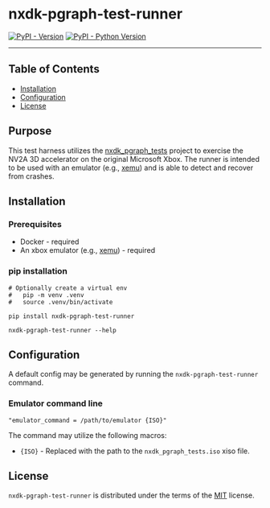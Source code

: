 # nxdk-pgraph-test-runner

[![PyPI - Version](https://img.shields.io/pypi/v/nxdk-pgraph-test-runner.svg)](https://pypi.org/project/nxdk-pgraph-test-runner)
[![PyPI - Python Version](https://img.shields.io/pypi/pyversions/nxdk-pgraph-test-runner.svg)](https://pypi.org/project/nxdk-pgraph-test-runner)

-----

## Table of Contents

- [Installation](#installation)
- [Configuration](#configuration)
- [License](#license)

## Purpose

This test harness utilizes
the [nxdk_pgraph_tests](https://github.com/abaire/nxdk_pgraph_tests) project to
exercise the NV2A 3D accelerator on the original Microsoft Xbox. The runner is
intended to be used with an emulator (e.g., [xemu](https://xemu.app)) and is
able to detect and recover from crashes.

## Installation

### Prerequisites

* Docker - required
* An xbox emulator (e.g., [xemu](https://xemu.app)) - required

### pip installation

```console
# Optionally create a virtual env
#   pip -m venv .venv
#   source .venv/bin/activate

pip install nxdk-pgraph-test-runner

nxdk-pgraph-test-runner --help
```

## Configuration

A default config may be generated by running the `nxdk-pgraph-test-runner`
command.

### Emulator command line

`"emulator_command = /path/to/emulator {ISO}"`

The command may utilize the following macros:
* `{ISO}` - Replaced with the path to the `nxdk_pgraph_tests.iso` xiso file.

## License

`nxdk-pgraph-test-runner` is distributed under the terms of
the [MIT](https://spdx.org/licenses/MIT.html) license.
